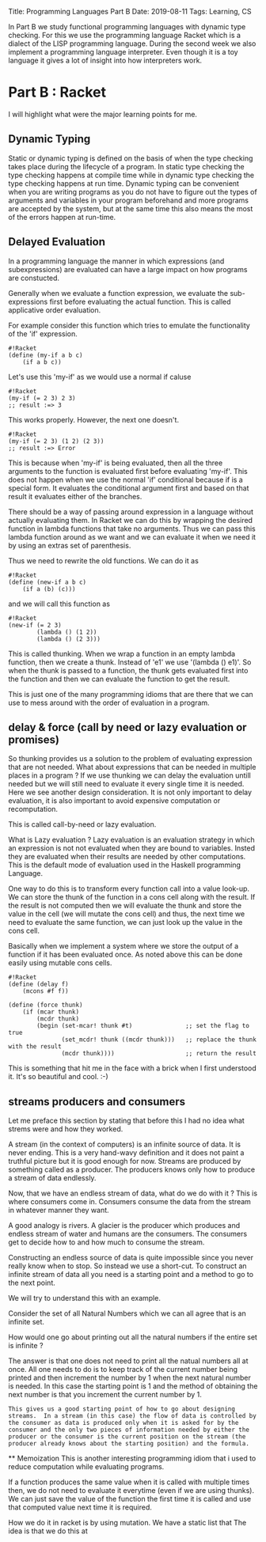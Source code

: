 Title: Programming Languages Part B
Date: 2019-08-11
Tags: Learning, CS


In Part B we study functional programming languages with dynamic type
checking. For this we use the programming language Racket which is a
dialect of the LISP programming language. During the second week we
also implement a programming language interpreter. Even though it is a
toy language it gives a lot of insight into how interpreters work.

# Part B : Racket
I will highlight what were the major learning points for me.

## Dynamic Typing

Static or dynamic typing is defined on the basis of when the type
checking takes place during the lifecycle of a program. In static type
checking the type checking happens at compile time while in dynamic
type checking the type checking happens at run time. Dynamic typing
can be convenient when you are writing programs as you do not have to
figure out the types of arguments and variables in your program
beforehand and more programs are accepted by the system, but at the
same time this also means the most of the errors happen at run-time.


## Delayed Evaluation

In a programming language the manner in which expressions (and
subexpressions) are evaluated can have a large impact on how programs
are constucted.

Generally when we evaluate a function expression, we evaluate the
sub-expressions first before evaluating the actual function. This is
called applicative order evaluation.

For example consider this function which tries to emulate the functionality of the 'if' expression.

    #!Racket
    (define (my-if a b c)
        (if a b c))
        
Let's use this 'my-if' as we would use a normal if caluse

    #!Racket
    (my-if (= 2 3) 2 3)
    ;; result :=> 3
This works properly. However, the next one doesn't.

    #!Racket
    (my-if (= 2 3) (1 2) (2 3))
    ;; result :=> Error

This is because when 'my-if' is being evaluated, then all the three
arguments to the function is evaluated first before evaluating
'my-if'. This does not happen when we use the normal 'if' conditional
because if is a special form. It evaluates the conditional argument
first and based on that result it evaluates either of the branches.

There should be a way of passing around expression in a language
without actually evaluating them. In Racket we can do this by wrapping
the desired function in lambda functions that take no arguments. Thus
we can pass this lambda function around as we want and we can evaluate
it when we need it by using an extras set of parenthesis.

Thus we need to rewrite the old functions. We can do it as
    
    #!Racket
    (define (new-if a b c)
        (if a (b) (c)))
        
and we will call this function as 

    #!Racket
    (new-if (= 2 3) 
            (lambda () (1 2))
            (lambda () (2 3)))
            

This is called thunking. When we wrap a function in an empty lambda
function, then we create a thunk. Instead of 'e1' we use '(lambda ()
e1)'. So when the thunk is passed to a function, the thunk gets
evaluated first into the function and then we can evaluate the
function to get the result.

This is just one of the many programming idioms that are there that we
can use to mess around with the order of evaluation in a program.


## delay & force (call by need or lazy evaluation or promises)

So thunking provides us a solution to the problem of evaluating
expression that are not needed.  What about expressions that can be
needed in multiple places in a program ? If we use thunking we can
delay the evaluation untill needed but we will still need to evaluate
it every single time it is needed. Here we see another design
consideration. It is not only important to delay evaluation, it is
also important to avoid expensive computation or recomputation.

This is called call-by-need or lazy evaluation.

What is Lazy evaluation ?  Lazy evaluation is an evaluation strategy
in which an expression is not not evaluated when they are bound to
variables. Insted they are evaluated when their results are needed by
other computations. This is the default mode of evaluation used in the
Haskell programming Language.

One way to do this is to transform every function call into a value
look-up. We can store the thunk of the function in a cons cell along
with the result. If the result is not computed then we will evaluate
the thunk and store the value in the cell (we will mutate the cons
cell) and thus, the next time we need to evaluate the same function,
we can just look up the value in the cons cell.

Basically when we implement a system where we store the output of a
function if it has been evaluated once. As noted above this can be
done easily using mutable cons cells.

    #!Racket
    (define (delay f)
        (mcons #f f))
        
    (define (force thunk)
        (if (mcar thunk)
            (mcdr thunk)
            (begin (set-mcar! thunk #t)               ;; set the flag to true
                   (set_mcdr! thunk ((mcdr thunk)))   ;; replace the thunk with the result
                   (mcdr thunk))))                    ;; return the result

This is something that hit me in the face with a brick when I first understood it.
It's so beautiful and cool. :-)


## streams producers and consumers
Let me preface this section by stating that before this I had no idea
what strems were and how they worked.

A stream (in the context of computers) is an infinite source of
data. It is never ending. This is a very hand-wavy definition and it
does not paint a truthful picture but it is good enough for
now. Streams are produced by something called as a producer. The
producers knows only how to produce a stream of data endlessly.

Now, that we have an endless stream of data, what do we do with it ?
This is where consumers come in. Consumers consume the data from the
stream in whatever manner they want.

A good analogy is rivers. A glacier is the producer which produces and
endless stream of water and humans are the consumers. The consumers
get to decide how to and how much to consume the stream.

Constructing an endless source of data is quite impossible since you
never really know when to stop. So instead we use a short-cut. To
construct an infinite stream of data all you need is a starting point
and a method to go to the next point.

We will try to understand this with an example.

Consider the set of all Natural Numbers which we can all agree that is an infinite set.

How would one go about printing out all the natural numbers if the
entire set is infinite ?  

The answer is that one does not need to print all the natual numbers
all at once. All one needs to do is to keep track of the current
number being printed and then increment the number by 1 when the next
natural number is needed. In this case the starting point is 1 and the
method of obtaining the next number is that you increment the current
number by 1.

    This gives us a good starting point of how to go about designing
    streams.  In a stream (in this case) the flow of data is controlled by
    the consumer as data is produced only when it is asked for by the
    consumer and the only two pieces of information needed by either the
    producer or the consumer is the current position on the stream (the
    producer already knows about the starting position) and the formula.

** Memoization
 This is another interesting programming idiom that i used to reduce
 computation while evaluating programs.

If a function produces the same value when it is called with multiple
times then, we do not need to evaluate it everytime (even if we are
using thunks). We can just save the value of the function the first
time it is called and use that computed value next time it is
required. 

How we do it in racket is by using mutation. We have a static list that 
The idea is that we do this at 
